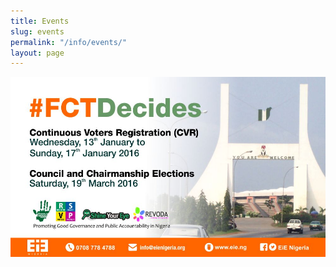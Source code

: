 ```yaml
---
title: Events
slug: events
permalink: "/info/events/"
layout: page
---
```


![FCT LGA Polls 2016](/media_root/file_archive/FCTDecides_BoucZlV.jpg "FCT LGA Polls 2016")
